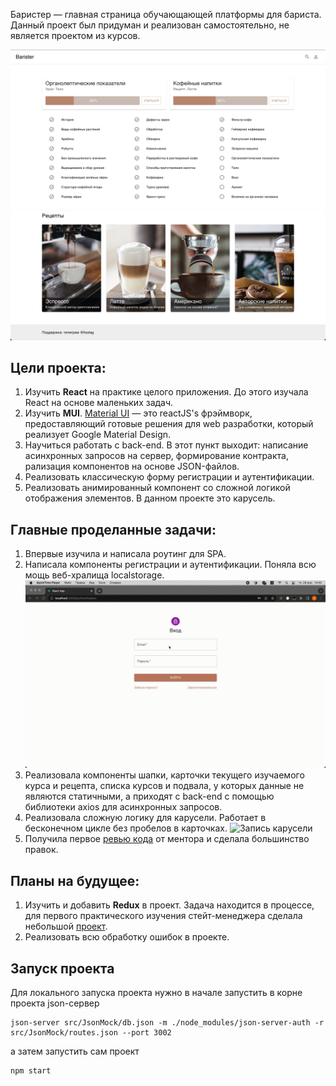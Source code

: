 Баристер — главная страница обучающающей платформы для бариста. Данный проект был придуман и реализован самостоятельно, не является проектом из курсов. 


![Image alt](https://github.com/Listag/barister/blob/main/public/screenShots/mainScreenShot1.png)
![Image alt](https://github.com/Listag/barister/blob/main/public/screenShots/mainScreenShot2.png)



## Цели проекта:
1. Изучить **React** на практике целого приложения. До этого изучала React на основе маленьких задач. 
2. Изучить **MUI**. [Material UI](https://mui.com/) — это reactJS's фрэймворк, предоставляющий готовые решения для web разработки, который реализует Google Material Design. 
3. Научиться работать с back-end. В этот пункт выходит: написание асинхронных запросов на сервер, формирование контракта, рализация компонентов на основе JSON-файлов. 
4. Реализовать классическую форму регистрации и аутентификации. 
5. Реализовать анимированный компонент со сложной логикой отображения элементов. В данном проекте это карусель. 


## Главные проделанные задачи:
1. Впервые изучила и написала роутинг для SPA.
2. Написала компоненты регистрации и аутентификации. Поняла всю мощь веб-хралища localstorage.
![Запись аутентификации](https://github.com/Listag/barister/blob/main/public/screenShots/%D0%97%D0%B0%D0%BF%D0%B8%D1%81%D1%8C-%D0%B0%D1%83%D1%82%D0%B5%D0%BD%D1%82%D0%B8%D1%84%D0%B8%D0%BA%D0%B0%D1%86%D0%B8%D0%B8.gif)
3. Реализовала компоненты шапки, карточки текущего изучаемого курса и рецепта, списка курсов и подвала, у которых данные не являются статичными, а приходят с back-end c помощью библиотеки axios для асинхронных запросов. 
4. Реализовала сложную логику для карусели. Работает в бесконечном цикле без пробелов в карточках. 
![Запись карусели](https://github.com/Listag/barister/blob/main/public/screenShots/%D0%B7%D0%B0%D0%BF%D0%B8%D1%81%D1%8C-%D0%BA%D0%B0%D1%80%D1%83%D1%81%D0%B5%D0%BB%D0%B8.gif)
5. Получила первое [ревью кода](https://github.com/lyohaplotinka/barister/pull/1) от ментора и сделала большинство правок. 


## Планы на будущее:
1. Изучить и добавить **Redux** в проект. Задача находится в процессе, для первого практического изучения стейт-менеджера сделала небольшой [проект](https://github.com/Listag/redux-sandbox).
2. Реализовать всю обработку ошибок в проекте.


## Запуск проекта

Для локального запуска проекта нужно в начале запустить в корне проекта json-сервер

```
json-server src/JsonMock/db.json -m ./node_modules/json-server-auth -r src/JsonMock/routes.json --port 3002
```

а затем запустить сам проект

```
npm start
```


